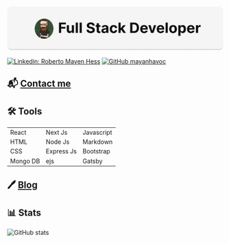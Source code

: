 <img src="./Github-cover-white-bg-drop-shadow.png"/>

[![Linkedin: Roberto Mayen Hess](https://img.shields.io/badge/-roberto_mayen-blue?style=flat-square&logo=Linkedin&logoColor=white&link=https://www.linkedin.com/in/roberto-mayen-hess/)](https://www.linkedin.com/in/roberto-mayen-hess/)
[![GitHub mayanhavoc](https://img.shields.io/github/followers/mayanhavoc?label=follow&style=social)](https://github.com/mayanhavoc)

## 📬 [Contact me](mailto:robertomh@protonmail.com)

## 🛠 Tools

|          |            |            |
| -------- | ---------- | ---------- |
| React    | Next Js    | Javascript |
| HTML     | Node Js    | Markdown   |
| CSS      | Express Js | Bootstrap  |
| Mongo DB | ejs        | Gatsby     |

## 🖊 [Blog](https://dev.to/@mayanhavoc)

## 📊 Stats

![GitHub stats](https://github-readme-stats.vercel.app/api?username=mayanhavoc&show_icons=true&theme=merko)


<style>
    img {
        border-radius: 15;
    }
</style>